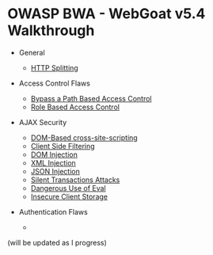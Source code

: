 # OWASP BWA - WebGoat v5.4 Walkthrough

* General
  
  - [HTTP Splitting](/WebGoat/General.md)

* Access Control Flaws
  
  - [Bypass a Path Based Access Control](../../master/WebGoat/Access_control_flaws.md#1)
  - [Role Based Access Control](../../master/WebGoat/Access_control_flaws.md#2)

* AJAX Security
  
  - [DOM-Based cross-site-scripting](/WebGoat/AJAX_security.md)
  - [Client Side Filtering](/WebGoat/AJAX_security.md#2)
  - [DOM Injection](/WebGoat/AJAX_security.md#3)
  - [XML Injection](/WebGoat/AJAX_security.md)
  - [JSON Injection](/WebGoat/AJAX_security.md)
  - [Silent Transactions Attacks](/WebGoat/AJAX_security.md)
  - [Dangerous Use of Eval](/WebGoat/AJAX_security.md)
  - [Insecure Client Storage](/WebGoat/AJAX_security.md)

* Authentication Flaws
  
  - []()

(will be updated as I progress)
